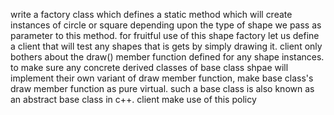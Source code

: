 write a factory class which defines a static method which will create instances of circle or square depending upon the type of shape we pass as parameter to this method.
for fruitful use of this shape factory let us define a client that will test any shapes that is gets by simply drawing it. 
client only bothers about the draw() member function defined for any shape instances.
to make sure any concrete derived classes of base class shpae will implement their own variant of draw member function, make base class's draw member function as pure virtual.
such a base class is also known as an abstract base class in c++.
client make use of this policy 